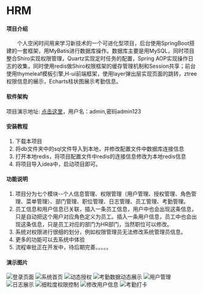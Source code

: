 # HRM

#### 项目介绍
&emsp;&emsp;个人空闲时间用来学习新技术的一个可进化型项目，后台使用SpringBoot搭建的一套框架，用MyBatis进行数据库操作。数据库主要是用MySQL，同时项目整合Shiro实现权限管理，Quartz实现定时任务的配置，Spring AOP实现操作日志的收集，同时使用redis做Shiro权限框架的缓存管理机制和Session共享；前台使用thymeleaf模板引擎,H-ui前端框架，使用layer弹出层实现页面的跳转，ztree权限信息的展示，Echarts柱状图展示考勤信息。

#### 软件架构
项目演示地址: [点击这里](http://47.96.112.160:9000)，用户名：admin,密码admin123


#### 安装教程

1. 下载本项目
2. 将db文件夹中的sql文件导入到本地，并修改配置文件中数据库连接信息
3. 打开本地redis，将项目配置文件中redis的连接信息修改为本地redis信息
4. 将项目导入idea中，启动项目即可。

#### 功能说明
1. 项目分为七个模块--个人信息管理、权限管理（用户管理、授权管理、角色管理、菜单管理）、部门管理、职位管理、日志管理、员工管理、考勤管理。
2. 员工信息和用户信息已关联，插入一条员工信息，用户中也会出现这条信息，只是自动把这个用户对应角色定义为员工。插入一条用户信息，员工中也会出现这条信息，只是员工对应的部门为HR部门，当然职位可以修改。
3. 系统对权限进行很细的划分，例如权限管理员无法修改系统管理员信息。
4. 更多的功能可以去系统中体验
5. 流程审批正在开发中，待后期完善。。。。。

#### 演示图片
![登录页面](https://hrm-github.oss-cn-hangzhou.aliyuncs.com/2019-02-26_230435.png)
![系统首页](https://hrm-github.oss-cn-hangzhou.aliyuncs.com/2019-02-26_231137.png)
![动态授权](https://hrm-github.oss-cn-hangzhou.aliyuncs.com/2019-02-26_231205.png)
![考勤数据动态展示](https://hrm-github.oss-cn-hangzhou.aliyuncs.com/2019-02-26_232415.png)
![用户管理](https://hrm-github.oss-cn-hangzhou.aliyuncs.com/2019-02-26_232435.png)
![日志展示](https://hrm-github.oss-cn-hangzhou.aliyuncs.com/2019-02-26_232515.png)
![细粒度权限控制](https://hrm-github.oss-cn-hangzhou.aliyuncs.com/2019-02-26_232534.png)
![修改用户信息](https://hrm-github.oss-cn-hangzhou.aliyuncs.com/2019-02-26_232609.png)
![考勤打卡](https://hrm-github.oss-cn-hangzhou.aliyuncs.com/2019-02-26_232624.png)
